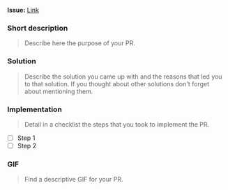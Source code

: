 **Issue:** [Link](https://github.com/carambalabs/xcodeproj/issues/YYY)

### Short description
> Describe here the purpose of your PR.

### Solution
> Describe the solution you came up with and the reasons that led you to that solution. If you thought about other solutions don't forget about mentioning them.

### Implementation
> Detail in a checklist the steps that you took to implement the PR.

- [ ] Step 1
- [ ] Step 2

### GIF
> Find a descriptive GIF for your PR.
